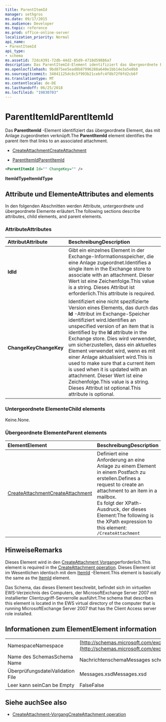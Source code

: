 ```yaml
---
title: ParentItemId
manager: sethgros
ms.date: 09/17/2015
ms.audience: Developer
ms.topic: reference
ms.prod: office-online-server
localization_priority: Normal
api_name:
- ParentItemId
api_type:
- schema
ms.assetid: 72dc4391-72db-44d2-85d9-4718d59886a7
description: Das ParentItemId-Element identifiziert das übergeordnete Element, das mit Anlage zugeordneten verknüpft.
ms.openlocfilehash: 9bd875ee5ead8b87996288a640e1bb14e3a5e8b8
ms.sourcegitcommit: 34041125dc8c5f993b21cebfc4f8b72f0fd2cb6f
ms.translationtype: MT
ms.contentlocale: de-DE
ms.lasthandoff: 06/25/2018
ms.locfileid: "19830703"
---
```

# <a name="parentitemid"></a><span data-ttu-id="5622a-103">ParentItemId</span><span class="sxs-lookup"><span data-stu-id="5622a-103">ParentItemId</span></span>

<span data-ttu-id="5622a-104">Das **ParentItemId** -Element identifiziert das übergeordnete Element, das mit Anlage zugeordneten verknüpft.</span><span class="sxs-lookup"><span data-stu-id="5622a-104">The **ParentItemId** element identifies the parent item that links to an associated attachment.</span></span> 
  
- [<span data-ttu-id="5622a-105">CreateAttachment</span><span class="sxs-lookup"><span data-stu-id="5622a-105">CreateAttachment</span></span>](createattachment.md)
  
- [<span data-ttu-id="5622a-106">ParentItemId</span><span class="sxs-lookup"><span data-stu-id="5622a-106">ParentItemId</span></span>](parentitemid.md)
  
```xml
<ParentItemId Id="" ChangeKey="" />
```

<span data-ttu-id="5622a-107">**ItemIdType**</span><span class="sxs-lookup"><span data-stu-id="5622a-107">**ItemIdType**</span></span>

## <a name="attributes-and-elements"></a><span data-ttu-id="5622a-108">Attribute und Elemente</span><span class="sxs-lookup"><span data-stu-id="5622a-108">Attributes and elements</span></span>

<span data-ttu-id="5622a-109">In den folgenden Abschnitten werden Attribute, untergeordnete und übergeordnete Elemente erläutert.</span><span class="sxs-lookup"><span data-stu-id="5622a-109">The following sections describe attributes, child elements, and parent elements.</span></span>
  
### <a name="attributes"></a><span data-ttu-id="5622a-110">Attribute</span><span class="sxs-lookup"><span data-stu-id="5622a-110">Attributes</span></span>

|<span data-ttu-id="5622a-111">**Attribut**</span><span class="sxs-lookup"><span data-stu-id="5622a-111">**Attribute**</span></span>|<span data-ttu-id="5622a-112">**Beschreibung**</span><span class="sxs-lookup"><span data-stu-id="5622a-112">**Description**</span></span>|
|:-----|:-----|
|<span data-ttu-id="5622a-113">**Id**</span><span class="sxs-lookup"><span data-stu-id="5622a-113">**Id**</span></span> <br/> |<span data-ttu-id="5622a-114">Gibt ein einzelnes Element in der Exchange-Informationsspeicher, die eine Anlage zugeordnet.</span><span class="sxs-lookup"><span data-stu-id="5622a-114">Identifies a single item in the Exchange store to associate with an attachment.</span></span> <span data-ttu-id="5622a-115">Dieser Wert ist eine Zeichenfolge.</span><span class="sxs-lookup"><span data-stu-id="5622a-115">This value is a string.</span></span> <span data-ttu-id="5622a-116">Dieses Attribut ist erforderlich.</span><span class="sxs-lookup"><span data-stu-id="5622a-116">This attribute is required.</span></span>  <br/> |
|<span data-ttu-id="5622a-117">**ChangeKey**</span><span class="sxs-lookup"><span data-stu-id="5622a-117">**ChangeKey**</span></span> <br/> |<span data-ttu-id="5622a-118">Identifiziert eine nicht spezifizierte Version eines Elements, das durch das **Id** -Attribut im Exchange-Speicher identifiziert wird.</span><span class="sxs-lookup"><span data-stu-id="5622a-118">Identifies an unspecified version of an item that is identified by the **Id** attribute in the Exchange store.</span></span> <span data-ttu-id="5622a-119">Dies wird verwendet, um sicherzustellen, dass ein aktuelles Element verwendet wird, wenn es mit einer Anlage aktualisiert wird.</span><span class="sxs-lookup"><span data-stu-id="5622a-119">This is used to make sure that a current item is used when it is updated with an attachment.</span></span> <span data-ttu-id="5622a-120">Dieser Wert ist eine Zeichenfolge.</span><span class="sxs-lookup"><span data-stu-id="5622a-120">This value is a string.</span></span> <span data-ttu-id="5622a-121">Dieses Attribut ist optional.</span><span class="sxs-lookup"><span data-stu-id="5622a-121">This attribute is optional.</span></span>  <br/> |
   
### <a name="child-elements"></a><span data-ttu-id="5622a-122">Untergeordnete Elemente</span><span class="sxs-lookup"><span data-stu-id="5622a-122">Child elements</span></span>

<span data-ttu-id="5622a-123">Keine.</span><span class="sxs-lookup"><span data-stu-id="5622a-123">None.</span></span>
  
### <a name="parent-elements"></a><span data-ttu-id="5622a-124">Übergeordnete Elemente</span><span class="sxs-lookup"><span data-stu-id="5622a-124">Parent elements</span></span>

|<span data-ttu-id="5622a-125">**Element**</span><span class="sxs-lookup"><span data-stu-id="5622a-125">**Element**</span></span>|<span data-ttu-id="5622a-126">**Beschreibung**</span><span class="sxs-lookup"><span data-stu-id="5622a-126">**Description**</span></span>|
|:-----|:-----|
|[<span data-ttu-id="5622a-127">CreateAttachment</span><span class="sxs-lookup"><span data-stu-id="5622a-127">CreateAttachment</span></span>](createattachment.md) <br/> |<span data-ttu-id="5622a-128">Definiert eine Anforderung an eine Anlage zu einem Element in einem Postfach zu erstellen.</span><span class="sxs-lookup"><span data-stu-id="5622a-128">Defines a request to create an attachment to an item in a mailbox.</span></span>  <br/> <span data-ttu-id="5622a-129">Es folgt der XPath-Ausdruck, der dieses Element:</span><span class="sxs-lookup"><span data-stu-id="5622a-129">The following is the XPath expression to this element:</span></span>  <br/>  `/CreateAttachment` <br/> |
   
## <a name="remarks"></a><span data-ttu-id="5622a-130">Hinweise</span><span class="sxs-lookup"><span data-stu-id="5622a-130">Remarks</span></span>

<span data-ttu-id="5622a-131">Dieses Element wird in den [CreateAttachment Vorgang](createattachment-operation.md)erforderlich.</span><span class="sxs-lookup"><span data-stu-id="5622a-131">This element is required in the [CreateAttachment operation](createattachment-operation.md).</span></span> <span data-ttu-id="5622a-132">Dieses Element ist im Wesentlichen identisch mit dem [ItemId](itemid.md) -Element.</span><span class="sxs-lookup"><span data-stu-id="5622a-132">This element is basically the same as the [ItemId](itemid.md) element.</span></span> 
  
<span data-ttu-id="5622a-133">Das Schema, das dieses Element beschreibt, befindet sich im virtuellen EWS-Verzeichnis des Computers, der MicrosoftExchange Server 2007 mit installierter Clientzugriff-Serverrolle ausführt.</span><span class="sxs-lookup"><span data-stu-id="5622a-133">The schema that describes this element is located in the EWS virtual directory of the computer that is running MicrosoftExchange Server 2007 that has the Client Access server role installed.</span></span>
  
## <a name="element-information"></a><span data-ttu-id="5622a-134">Informationen zum Element</span><span class="sxs-lookup"><span data-stu-id="5622a-134">Element information</span></span>

|||
|:-----|:-----|
|<span data-ttu-id="5622a-135">Namespace</span><span class="sxs-lookup"><span data-stu-id="5622a-135">Namespace</span></span>  <br/> |[http://schemas.microsoft.com/exchange/services/2006/messages](http://schemas.microsoft.com/exchange/services/2006/messages) <br/> |
|<span data-ttu-id="5622a-136">Name des Schemas</span><span class="sxs-lookup"><span data-stu-id="5622a-136">Schema Name</span></span>  <br/> |<span data-ttu-id="5622a-137">Nachrichtenschema</span><span class="sxs-lookup"><span data-stu-id="5622a-137">Messages schema</span></span>  <br/> |
|<span data-ttu-id="5622a-138">Überprüfungsdatei</span><span class="sxs-lookup"><span data-stu-id="5622a-138">Validation File</span></span>  <br/> |<span data-ttu-id="5622a-139">Messages.xsd</span><span class="sxs-lookup"><span data-stu-id="5622a-139">Messages.xsd</span></span>  <br/> |
|<span data-ttu-id="5622a-140">Leer kann sein</span><span class="sxs-lookup"><span data-stu-id="5622a-140">Can be Empty</span></span>  <br/> |<span data-ttu-id="5622a-141">False</span><span class="sxs-lookup"><span data-stu-id="5622a-141">False</span></span>  <br/> |
   
## <a name="see-also"></a><span data-ttu-id="5622a-142">Siehe auch</span><span class="sxs-lookup"><span data-stu-id="5622a-142">See also</span></span>

- [<span data-ttu-id="5622a-143">CreateAttachment-Vorgang</span><span class="sxs-lookup"><span data-stu-id="5622a-143">CreateAttachment operation</span></span>](createattachment-operation.md)

